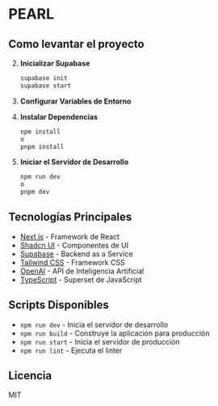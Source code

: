# PEARL

## Como levantar el proyecto

2. **Inicializar Supabase**

   ```bash
   supabase init
   supabase start
   ```

3. **Configurar Variables de Entorno**


4. **Instalar Dependencias**

   ```bash
   npm install
   o
   pnpm install
   ```

5. **Iniciar el Servidor de Desarrollo**

   ```bash
   npm run dev
   o
   pnpm dev
   ```

## Tecnologías Principales

- [Next.js](https://nextjs.org/) - Framework de React
- [Shadcn UI](https://ui.shadcn.com/) - Componentes de UI
- [Supabase](https://supabase.com/) - Backend as a Service
- [Tailwind CSS](https://tailwindcss.com/) - Framework CSS
- [OpenAI](https://platform.openai.com/docs/overview) - API de Inteligencia Artificial
- [TypeScript](https://www.typescriptlang.org/) - Superset de JavaScript

## Scripts Disponibles

- `npm run dev` - Inicia el servidor de desarrollo
- `npm run build` - Construye la aplicación para producción
- `npm run start` - Inicia el servidor de producción
- `npm run lint` - Ejecuta el linter

## Licencia

MIT
